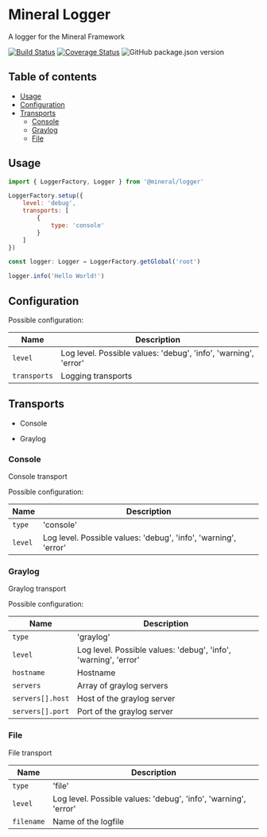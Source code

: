 # Mineral Logger

A logger for the Mineral Framework

[![Build Status](https://travis-ci.org/mineral-framework/ts-logger.svg?branch=master)](https://travis-ci.org/mineral-framework/ts-logger) [![Coverage Status](https://coveralls.io/repos/github/mineral-framework/ts-logger/badge.svg?branch=master)](https://coveralls.io/github/mineral-framework/ts-logger?branch=master) ![GitHub package.json version](https://img.shields.io/github/package-json/v/mineral-framework/ts-logger?logo=npm)

## Table of contents
* [Usage](#usage)
* [Configuration](#configuration)
* [Transports](#transports)
  * [Console](#console)
  * [Graylog](#graylog)
  * [File](#file)


## Usage

``` js
import { LoggerFactory, Logger } from '@mineral/logger'

LoggerFactory.setup({
    level: 'debug',
    transports: [
        {
            type: 'console'
        }
    ]
})

const logger: Logger = LoggerFactory.getGlobal('root')

logger.info('Hello World!')

```

## Configuration
Possible configuration:

| Name         | Description    |
| ------------ | -------------- |
| `level`      | Log level. Possible values: 'debug', 'info', 'warning', 'error' |
| `transports` | Logging transports |

## Transports
* Console

* Graylog


### Console
Console transport

Possible configuration:

| Name         | Description    |
| ------------ | -------------- |
| `type`       | 'console'      |
| `level`      | Log level. Possible values: 'debug', 'info', 'warning', 'error' |

### Graylog
Graylog transport

Possible configuration:

| Name             | Description    |
| ---------------- | -------------- |
| `type`           | 'graylog'      |
| `level`      | Log level. Possible values: 'debug', 'info', 'warning', 'error' |
| `hostname`       | Hostname       |
| `servers`        | Array of graylog servers |
| `servers[].host` | Host of the graylog server |
| `servers[].port` | Port of the graylog server |

### File
File transport

| Name         | Description    |
| ------------ | -------------- |
| `type`       | 'file'         |
| `level`      | Log level. Possible values: 'debug', 'info', 'warning', 'error' |
| `filename`   | Name of the logfile |